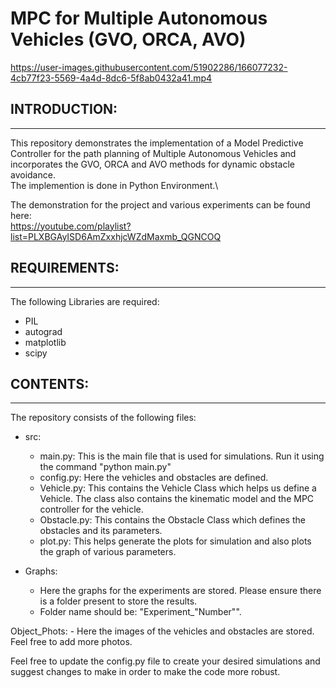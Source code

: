 # MPC for Multiple Autonomous Vehicles (GVO, ORCA, AVO)


https://user-images.githubusercontent.com/51902286/166077232-4cb77f23-5569-4a4d-8dc6-5f8ab0432a41.mp4

## INTRODUCTION:
------------------------
This repository demonstrates the implementation of a Model Predictive Controller for the path planning of Multiple Autonomous Vehicles and incorporates the GVO, ORCA and AVO methods for dynamic obstacle avoidance.\
The implemention is done in Python Environment.\

The demonstration for the project and various experiments can be found here:\
https://youtube.com/playlist?list=PLXBGAyISD6AmZxxhjcWZdMaxmb_QGNCOQ

## REQUIREMENTS:
------------------------
The following Libraries are required:
- PIL
- autograd
- matplotlib
- scipy
 
## CONTENTS:
------------------------
The repository consists of the following files:
- src:
    - main.py: This is the main file that is used for simulations. Run it using the command "python main.py"
    - config.py: Here the vehicles and obstacles are defined.
    - Vehicle.py: This contains the Vehicle Class which helps us define a Vehicle. The class also contains the kinematic model and the MPC controller for the vehicle.
    - Obstacle.py: This contains the Obstacle Class which defines the obstacles and its parameters.
    - plot.py: This helps generate the plots for simulation and also plots the graph of various parameters.

- Graphs:
    - Here the graphs for the experiments are stored. Please ensure there is a folder present to store the results.
    - Folder name should be: "Experiment_"Number"".

Object_Phots:
    - Here the images of the vehicles and obstacles are stored. Feel free to add more photos.

Feel free to update the config.py file to create your desired simulations and suggest changes to make in order to make the code more robust.


